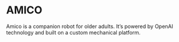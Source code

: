 # AMICO

Amico is a companion robot for older adults. It’s powered by OpenAI technology and built on a custom mechanical platform.
